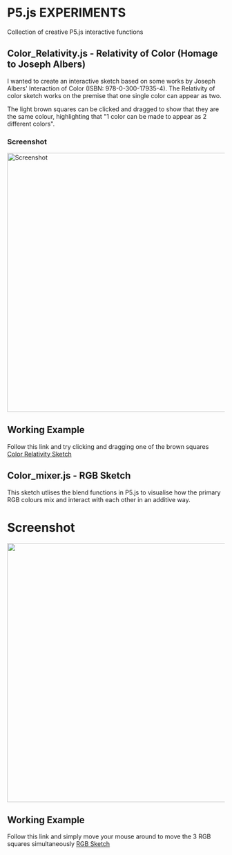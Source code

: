 # P5.js EXPERIMENTS
Collection of creative P5.js interactive functions 



## Color_Relativity.js - Relativity of Color (Homage to Joseph Albers)

I wanted to create an interactive sketch based on some works by Joseph Albers' Interaction of Color (ISBN: 978-0-300-17935-4).
The Relativity of color sketch works on the premise that one single color can appear as two.

The light brown squares can be clicked and dragged to show that they are the same colour, highlighting that "1 color can be made to appear as 2 different colors".

### Screenshot

<img width="600" alt="Screenshot" src="https://user-images.githubusercontent.com/8673218/83952451-db568b00-a830-11ea-9b26-c05a5b26ff8c.png">

## Working Example
Follow this link and try clicking and dragging one of the brown squares [Color Relativity Sketch](http://www.barraoleary.com/Albers_Sketch.html)





## Color_mixer.js - RGB Sketch

This sketch utlises the blend functions in P5.js to visualise how the primary RGB colours mix and interact with each other in an additive way.

# Screenshot

<img width="600" src="https://user-images.githubusercontent.com/8673218/83952492-1a84dc00-a831-11ea-9dca-b5c4c4aa9f24.png">

## Working Example
Follow this link and simply move your mouse around to move the 3 RGB squares simultaneously [RGB Sketch](http://www.barraoleary.com/RGB.html)
